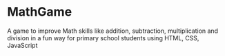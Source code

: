 # MathGame
 A game to improve Math skills like addition, subtraction, multiplication and division in a fun way for primary school students using HTML, CSS, JavaScript
